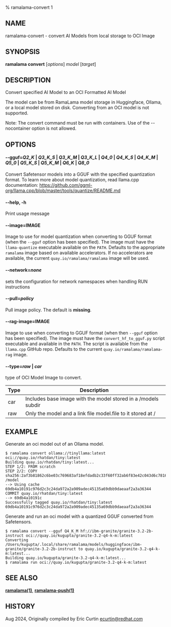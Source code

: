 % ramalama-convert 1

## NAME
ramalama\-convert - convert AI Models from local storage to OCI Image

## SYNOPSIS
**ramalama convert** [*options*] *model* [*target*]

## DESCRIPTION
Convert specified AI Model to an OCI Formatted AI Model

The model can be from RamaLama model storage in Huggingface, Ollama, or a local model stored on disk. Converting from an OCI model is not supported.

Note: The convert command must be run with containers. Use of the --nocontainer option is not allowed.

## OPTIONS

#### **--gguf**=*Q2_K* | *Q3_K_S* | *Q3_K_M* | *Q3_K_L* | *Q4_0* | *Q4_K_S* | *Q4_K_M* | *Q5_0* | *Q5_K_S* | *Q5_K_M* | *Q6_K* | *Q8_0* 

Convert Safetensor models into a GGUF with the specified quantization format. To learn more about model quantization, read llama.cpp documentation:
https://github.com/ggml-org/llama.cpp/blob/master/tools/quantize/README.md

#### **--help**, **-h**
Print usage message

#### **--image**=IMAGE
Image to use for model quantization when converting to GGUF format (when the `--gguf` option has been specified). The image must have the
`llama-quantize` executable available on the `PATH`. Defaults to the appropriate `ramalama` image based on available accelerators. If no
accelerators are available, the current `quay.io/ramalama/ramalama` image will be used.

#### **--network**=*none*
sets the configuration for network namespaces when handling RUN instructions

#### **--pull**=*policy*
Pull image policy. The default is **missing**.

#### **--rag-image**=IMAGE
Image to use when converting to GGUF format (when then `--gguf` option has been specified). The image must have the `convert_hf_to_gguf.py` script
executable and available in the `PATH`. The script is available from the `llama.cpp` GitHub repo. Defaults to the current
`quay.io/ramalama/ramalama-rag` image.

#### **--type**=*raw* | *car*

type of OCI Model Image to convert.

| Type | Description                                                   |
| ---- | ------------------------------------------------------------- |
| car  | Includes base image with the model stored in a /models subdir |
| raw  | Only the model and a link file model.file to it stored at /   |

## EXAMPLE

Generate an oci model out of an Ollama model.
```
$ ramalama convert ollama://tinyllama:latest oci://quay.io/rhatdan/tiny:latest
Building quay.io/rhatdan/tiny:latest...
STEP 1/2: FROM scratch
STEP 2/2: COPY sha256:2af3b81862c6be03c769683af18efdadb2c33f60ff32ab6f83e42c043d6c7816 /model
--> Using cache 69db4a10191c976d2c3c24da972a2a909adec45135a69dbb9daeaaf2a3a36344
COMMIT quay.io/rhatdan/tiny:latest
--> 69db4a10191c
Successfully tagged quay.io/rhatdan/tiny:latest
69db4a10191c976d2c3c24da972a2a909adec45135a69dbb9daeaaf2a3a36344
```

Generate and run an oci model with a quantized GGUF converted from Safetensors.
```
$ ramalama convert --gguf Q4_K_M hf://ibm-granite/granite-3.2-2b-instruct oci://quay.io/kugupta/granite-3.2-q4-k-m:latest
Converting /Users/kugupta/.local/share/ramalama/models/huggingface/ibm-granite/granite-3.2-2b-instruct to quay.io/kugupta/granite-3.2-q4-k-m:latest...
Building quay.io/kugupta/granite-3.2-q4-k-m:latest...
$ ramalama run oci://quay.io/kugupta/granite-3.2-q4-k-m:latest
```

## SEE ALSO
**[ramalama(1)](ramalama.1.md)**, **[ramalama-push(1)](ramalama-push.1.md)**

## HISTORY
Aug 2024, Originally compiled by Eric Curtin <ecurtin@redhat.com>

